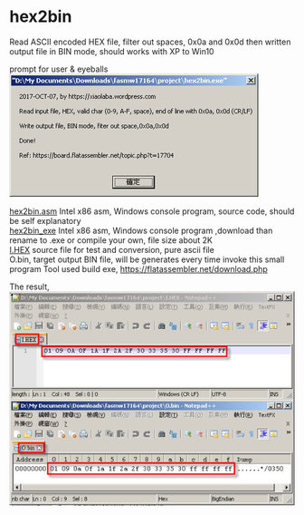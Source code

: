 # hex2bin
Read ASCII encoded HEX file, filter out spaces, 0x0a and 0x0d then written output file in BIN mode, should works with XP to Win10

prompt for user & eyeballs  
![alt text](hex2bin.msgbox.jpg)  

  
[hex2bin.asm](/hex2bin.asm) Intel x86 asm, Windows console program, source code, should be self explanatory   
[hex2bin_exe](/hex2bin_exe) Intel x86 asm, Windows console program ,download than rename to .exe or compile your own, file size about 2K  
[I.HEX](/I.HEX) source file for test and conversion, pure ascii file  
O.bin, target output BIN file, will be generates every time invoke this small program
Tool used build exe, https://flatassembler.net/download.php

The result,  
![alt text](hex2bin.display.jpg)
